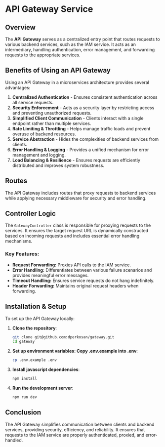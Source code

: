 # API Gateway Service

## Overview

The **API Gateway** serves as a centralized entry point that routes requests to various backend services, such as the IAM service. It acts as an intermediary, handling authentication, error management, and forwarding requests to the appropriate services.

## Benefits of Using an API Gateway

Using an API Gateway in a microservices architecture provides several advantages:

1. **Centralized Authentication** - Ensures consistent authentication across all service requests.
2. **Security Enforcement** - Acts as a security layer by restricting access and preventing unauthorized requests.
3. **Simplified Client Communication** - Clients interact with a single endpoint rather than multiple services.
4. **Rate Limiting & Throttling** - Helps manage traffic loads and prevent overuse of backend resources.
5. **Service Abstraction** - Hides the complexities of backend services from clients.
6. **Error Handling & Logging** - Provides a unified mechanism for error management and logging.
7. **Load Balancing & Resilience** - Ensures requests are efficiently distributed and improves system robustness.

## Routes

The API Gateway includes routes that proxy requests to backend services while applying necessary middleware for security and error handling.

## Controller Logic

The `GatewayController` class is responsible for proxying requests to the services. It ensures the target request URL is dynamically constructed based on incoming requests and includes essential error handling mechanisms.

### Key Features:

- **Request Forwarding:** Proxies API calls to the IAM service.
- **Error Handling:** Differentiates between various failure scenarios and provides meaningful error messages.
- **Timeout Handling:** Ensures service requests do not hang indefinitely.
- **Header Forwarding:** Maintains original request headers when forwarding.

## Installation & Setup

To set up the API Gateway locally:

1. **Clone the repository**:

   ```bash
   git clone git@github.com:dperkosan/gateway.git
   cd gateway
   ```

2. **Set up environment variables: Copy .env.example into .env**:

   ```bash
   cp .env.example .env
   ```

3. **Install javascript dependencies**:

   ```bash
   npm install
   ```

4. **Run the development server**:

   ```bash
   npm run dev
   ```

## Conclusion

The API Gateway simplifies communication between clients and backend services, providing security, efficiency, and reliability. It ensures that requests to the IAM service are properly authenticated, proxied, and error-handled.
